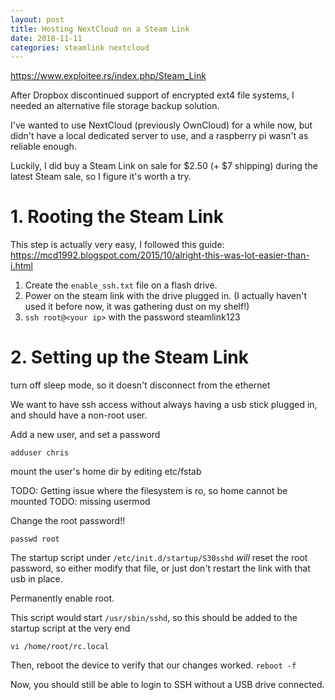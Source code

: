 ```yaml
---
layout: post
title: Hosting NextCloud on a Steam Link
date: 2018-11-11
categories: steamlink nextcloud
---
```


https://www.exploitee.rs/index.php/Steam_Link

After Dropbox discontinued support of encrypted ext4 file systems, I needed
an alternative file storage backup solution.

I've wanted to use NextCloud (previously OwnCloud) for a while now, but didn't
have a local dedicated server to use, and a raspberry pi wasn't as reliable enough.

Luckily, I did buy a Steam Link on sale for $2.50 (+ $7 shipping) during the latest Steam
sale, so I figure it's worth a try.

# 1. Rooting the Steam Link

This step is actually very easy, I followed this guide:
https://mcd1992.blogspot.com/2015/10/alright-this-was-lot-easier-than-i.html

1. Create the `enable_ssh.txt` file on a flash drive.
2. Power on the steam link with the drive plugged in.
    (I actually haven't used it before now, it was gathering dust on my shelf!)
3. `ssh root@<your ip>` with the password steamlink123

# 2. Setting up the Steam Link

turn off sleep mode, so it doesn't disconnect from the ethernet

We want to have ssh access without always having a usb stick plugged in,
and should have a non-root user.

Add a new user, and set a password

`adduser chris`

mount the user's home dir by editing etc/fstab

TODO: Getting issue where the filesystem is ro, so home cannot be mounted
TODO: missing usermod

Change the root password!!

`passwd root`

The startup script under `/etc/init.d/startup/S30sshd`
_will_ reset the root password, so either modify that file, 
or just don't restart the link with that usb in place.

Permanently enable root.
  
This script would start
`/usr/sbin/sshd`, so this should be added to the startup script at the very end

`vi /home/root/rc.local`

Then, reboot the device to verify that our changes worked.
`reboot -f`

Now, you should still be able to login to SSH without a USB drive connected.

